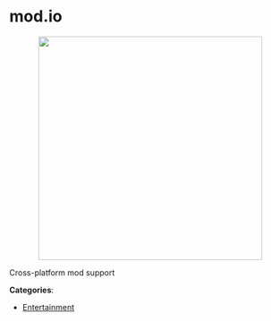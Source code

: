 # mod.io
<p align="center">
    <img width="400" src="https://raw.githubusercontent.com/apis-list/apis-list/apis/mod-io/logo_256x256.png" />
</p>

Cross-platform mod support



**Categories**:
- [Entertainment](https://github.com/apis-list/apis-list#entertainment)




